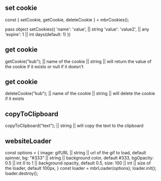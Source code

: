 ## set cookie

const { setCookie, getCookie, deleteCookie } = mbrCookies();

pass object
setCookies({
'name': 'value', || string
'value': 'value2', || any
'expire': 1 || int days(default: 1)
})

## get cookie

getCookie("kub"); || name of the cookie || string || will return the value of the cookie if it exists or null if it doesn't

## get cookie

deleteCookie("kub"); || name of the cookie || string || will delete the cookie if it exists

## copyToClipboard

<script>
    const { copyToClipboard } = mbrClipboard();
    const input = document.querySelector('[data-input="copy"]');
    const button = document.querySelector('[data-button="copy"]');
    button.addEventListener("click", () => {
        copyToClipboard(input.value);
    });
</script>

copyToClipboard("text"); || string || will copy the text to the clipboard

## websiteLoader

const options = {
image: gifURL || string || url of the gif to load, default spinner,
bg: "#333" || string || background color, default #333,
bgOpacity: 0.5 || int 0 to 1 || background opacity, default 0.5,
size: 100 || int || size of the loader, default 100px,
}
const loader = mbrLoader(options);
loader.init();
loader.destroy();

